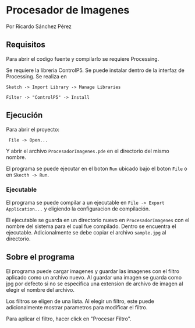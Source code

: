 # Procesador de Imagenes

Por Ricardo Sánchez Pérez

## Requisitos

Para abrir el codigo fuente y compilarlo se requiere Processing.

Se requiere la libreria ControlP5. Se puede instalar dentro de la interfaz de Processing. Se realiza en
 
```Sketch -> Import Library -> Manage Libraries```

```Filter -> "ControlP5" -> Install```

## Ejecución

Para abrir el proyecto:

``` File -> Open...```

Y abrir el archivo ```ProcesadorImagenes.pde``` en el directorio del mismo nombre.

El programa se puede ejecutar en el boton ```Run``` ubicado bajo el boton ```File``` o en ```Skecth -> Run```.

### Ejecutable

El programa se puede compilar a un ejecutable en ```File -> Export Application...``` y eligiendo la configuracion de compilación.

El ejecutable se guarda en un directorio nuevo en ```ProcesadorImagenes``` con el nombre del sistema para el cual fue compilado. Dentro
se encuentra el ejecutable. Adicionalmente se debe copiar el archivo ```sample.jpg``` al directorio.

## Sobre el programa

El programa puede cargar imagenes y guardar las imagenes con el filtro aplicado como un archivo nuevo. Al guardar una imagen se guarda como jpg
por defecto si no se especifica una extension de archivo de imagen al elegir el nombre del archivo.

Los filtros se eligen de una lista. Al elegir un filtro, este puede adicionalmente mostrar parametros para modificar el filtro.

Para aplicar el filtro, hacer click en "Procesar Filtro".